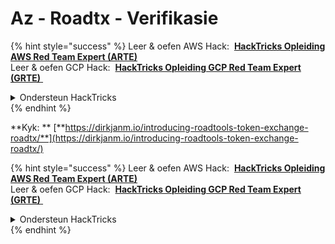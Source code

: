 # Az - Roadtx - Verifikasie

{% hint style="success" %}
Leer & oefen AWS Hack: <img src="/.gitbook/assets/image.png" alt="" data-size="line"> [**HackTricks Opleiding AWS Red Team Expert (ARTE)**](https://training.hacktricks.xyz/courses/arte) <img src="/.gitbook/assets/image.png" alt="" data-size="line"> \
Leer & oefen GCP Hack: <img src="/.gitbook/assets/image (2).png" alt="" data-size="line"> [**HackTricks Opleiding GCP Red Team Expert (GRTE)** <img src="/.gitbook/assets/image (2).png" alt="" data-size="line">](https://training.hacktricks.xyz/courses/grte)

<details>

<summary>Ondersteun HackTricks</summary>

* Kontroleer die [**inskrywingsplanne**](https://github.com/sponsors/carlospolop)!
* **Sluit aan by die** 💬 [**Discord-groep**](https://discord.gg/hRep4RUj7f) of die [**telegram-groep**](https://t.me/peass) of **volg** ons op **Twitter** 🐦 [**@hacktricks\_live**](https://twitter.com/hacktricks\_live)**.**
* **Deel hacktruuks deur PR's in te dien by die** [**HackTricks**](https://github.com/carlospolop/hacktricks) en [**HackTricks Cloud**](https://github.com/carlospolop/hacktricks-cloud) github-opslag.

</details>
{% endhint %}

**Kyk: ** [**https://dirkjanm.io/introducing-roadtools-token-exchange-roadtx/**](https://dirkjanm.io/introducing-roadtools-token-exchange-roadtx/)

{% hint style="success" %}
Leer & oefen AWS Hack: <img src="/.gitbook/assets/image.png" alt="" data-size="line"> [**HackTricks Opleiding AWS Red Team Expert (ARTE)**](https://training.hacktricks.xyz/courses/arte) <img src="/.gitbook/assets/image.png" alt="" data-size="line"> \
Leer & oefen GCP Hack: <img src="/.gitbook/assets/image (2).png" alt="" data-size="line"> [**HackTricks Opleiding GCP Red Team Expert (GRTE)** <img src="/.gitbook/assets/image (2).png" alt="" data-size="line">](https://training.hacktricks.xyz/courses/grte)

<details>

<summary>Ondersteun HackTricks</summary>

* Kontroleer die [**inskrywingsplanne**](https://github.com/sponsors/carlospolop)!
* **Sluit aan by die** 💬 [**Discord-groep**](https://discord.gg/hRep4RUj7f) of die [**telegram-groep**](https://t.me/peass) of **volg** ons op **Twitter** 🐦 [**@hacktricks\_live**](https://twitter.com/hacktricks\_live)**.**
* **Deel hacktruuks deur PR's in te dien by die** [**HackTricks**](https://github.com/carlospolop/hacktricks) en [**HackTricks Cloud**](https://github.com/carlospolop/hacktricks-cloud) github-opslag.

</details>
{% endhint %}
